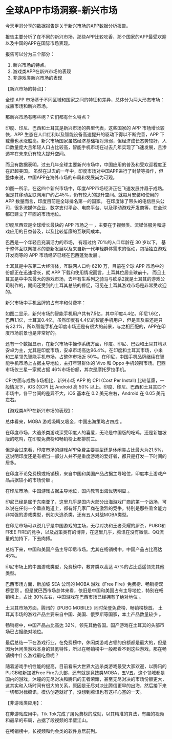 # 全球APP市场洞察-新兴市场

今天甲哥分享的数据报告是关于新兴市场的APP数据分析报告。

报告主要分析了在不同的新兴市场，那些APP比较吃香，那个国家的APP最受欢迎以及中国的APP在国际市场表现。

报告可以分为三个部分：

1. 新兴市场的特点。
2. 游戏类APP在新兴市场的表现
3. 非游戏类新兴市场的表现



【新兴市场的特点】：

全球 APP 市场基于不同区域和国家之间的特征和差异，总体分为两大形态市场：成熟市场和新兴市场。  

那新兴市场有哪些呢？它们都有什么特点？

印度、印尼、巴西和土耳其是新兴市场的典型代表，这些国家的 APP 市场增长较快，APP 生态在人口红利以及智能设备高速提升的驱动下得以不断完善，APP 下载量也水涨船高。新兴市场国家虽然经济基础相对薄弱，但经济成长态势较好，人口数量庞大且年轻人口占比较高，智能手机市场在过去几年实现了飞速发展，且渗透率在未来仍有较大提升空间。

而且有数据表明，过去几年全球主要新兴市场中，中国应用的普及和受欢迎程度正在赶超美国。 虽然在过去的一年中，印度市场对中国APP进行了封禁等操作，但整体来说，中国APP在海外市场的布局和发展尚为可观。



如图一所示，在这四个新兴市场中，印度APP市场经济正在飞速发展并趋于成熟。但是其移动互联网用户约占45%，仍有较大的提升空间。就每月安装和使用的 APP 数量而言，印度目前是全球排名第一的国家。  在印度除了带头的电信巨头公司，很多流媒体企业、数字支付平台、电商平台、以及移动游戏开发商等，在全球都已建立了牢固的市场地位。  

印度尼西亚是全球增长最快的 APP 市场之一 ，主要在于视频类、流媒体服务和游戏应用的日益普及，以及比较低廉的互联网成本。  

巴西是一个年轻且充满活力的市场，  有超过约 70%的人口年龄在 30 岁以下。  基于整体互联网技术的更新发展以及来自新一代年轻群体需求的驱动，包括独立游戏开发商等的 APP 市场经济已经在巴西蓬勃发展 。

土耳其是中东第二大经济体，互联网人口约 6210 万，目前在全球 APP 市场中的份额正在迅速增长，就 APP 下载和使用情况而言，土耳其位居全球前十。  而且土耳其是中中东最大的游戏市场，去年有生系列之骑马与砍杀2就是土耳其的游戏公司制作的，期间还受到的土耳其总统的督促，可见在土耳其游戏市场是非常受欢迎的。



新兴市场中手机品牌的占有率和付费率：

如图二显示，新兴市场的智能手机用户共有7.5亿，其中印度4.4亿，印尼1.6亿，巴西1.1亿，土耳其0.4亿，虽然印度有4.4亿的智能手机用户，但是普及率还是只有32.1%，所以智能手机在印度市场还是有很大的前景，与之相匹配的，APP在印度市场前景也是非常好的。

还有一个数据显示，在新兴市场中操作系统方面，印度、印尼、巴西和土耳其均以安卓为主，尤其是印度市场，安卓市场高达96.4%。在印度和土耳其市场，小米和三星领先智能手机市场，占整体市场近 50%。在印尼，中国手机品牌继续在智能手机市场上占据主导地位，主打年轻群体的 Vivo 和 Oppo 手机领衔市场。巴西市场仅三星一家就占据 46%市场份额，其次是摩托罗拉手机。  

CPI方面与成熟市场相比，新兴市场 APP 的 CPI (Cost Per Install) 比较低廉，一般情况下，iOS 的CPI 比 Android 高 50% 以上。印度、印尼、巴西和土耳其四个市场中，各平台间的差异不大，iOS 基本在 0.2 美元左右，Android 在 0.05 美元左右。  



【游戏类APP在新兴市场的表现】：

总体看来，MOBA 游戏吸睛又吸金，中国出海策略占四成 。

在印度市场，大逃杀类游戏深受印度人的喜爱，无论是中国版的吃鸡，还是新加坡版的吃鸡，在印度免费榜和畅销榜上都排前三。

但是会过来看，印度市场的游戏APP免费主要类型还是休闲类占比最大为21.5%，这说明印度还是有相当一部分人并不是重度游戏的爱好者，都只是打发一下时间的居多。

在印度不论免费榜或畅销榜，来自中国和美国产品占据主导地位，印度本土游戏产品占据较小的市场份额 。



在印尼市场，中国游戏占据主导地位，国内教育出海优势明显 。

印尼已经是属于东南亚了，这里几乎是国内大部分出海游戏厂商的第一个战场，可以说在任何一个垂直跑道上，都有好几家厂商在激烈的竞争。特别是那些吸金能力非常强的游戏类型，例如大逃杀类，还有五人对战MOBA类型。

在印尼市场可以说几乎是中国游戏的主场，无尽对决和王者荣耀的厮杀，PUBG和FREE FIRE的竞争，以及战策类有的博弈，在这里几乎，腾讯在没有微信、QQ流量的加持下，下去肉搏。

总结下来，中国和美国产品主导印尼市场。尤其在畅销榜中，中国产品占比高达 45%。  

印尼市场上的中国游戏类型，免费榜中，教育类以高达 47%的占比遥遥领先其他类型。  



巴西市场方面，新加坡 SEA 公司的 MOBA 游戏《Free Fire》免费榜、畅销榜双榜登顶 。但是就巴西市场总体来看，依旧是中国和美国占有主导地位，特别在畅销榜上，占比 30%左右，中国游戏在巴西市场已经拥有了绝对地位  。



土耳其市场方面，腾讯的《PUBG MOBILE》同时荣登免费榜、畅销榜榜首。  土耳其市场的游戏产品主要来自中国、美国、俄罗斯等国家，本土产品数量较少 。

畅销榜中，中国产品占比高达 32%，领先其他各国。国产游戏在土耳其的头部市场已占据绝对地位。  



最后总结一下在游戏行业，在免费榜中，休闲类游戏占领的份额都是最大的，但是因为休闲类游戏本身的轻氪特性，所以在畅销榜中一般都看不到这些游戏，那在畅销榜中什么游戏最吃香呢？

随着游戏手机性能的提高，目前看来大世界大逃杀类游戏最受大家欢迎，以腾讯的PUGB和新加坡Free Fire为头部，还有就是竞技类MOBA，五V五，这个领域都是国内的游戏，沐瞳的无尽对决和腾讯的王者荣耀，甚至无尽对决的市场份额更大，这其实和入场时间有很大的关系，原因是无尽对决比腾信更早的出海，然后接下来一切都对标腾讯，模仿创造就好了，没想到腾讯也有这样心塞的一天。



【非游戏类应用】：

在非游戏应用中，Tik Tok完成了屠免费榜的成就，以其精准的算法，有趣的视频和最早的布局，占据了段视频的半壁江山。

在畅销榜中，长视频和约会类的软件身居前列。

